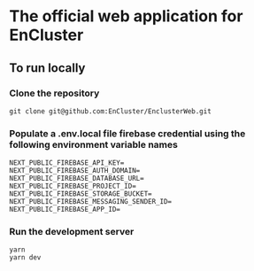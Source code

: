 # The official web application for EnCluster

## To run locally

### Clone the repository
```
git clone git@github.com:EnCluster/EnclusterWeb.git
```
### Populate a .env.local file firebase credential using the following environment variable names
```
NEXT_PUBLIC_FIREBASE_API_KEY=
NEXT_PUBLIC_FIREBASE_AUTH_DOMAIN=
NEXT_PUBLIC_FIREBASE_DATABASE_URL=
NEXT_PUBLIC_FIREBASE_PROJECT_ID=
NEXT_PUBLIC_FIREBASE_STORAGE_BUCKET=
NEXT_PUBLIC_FIREBASE_MESSAGING_SENDER_ID=
NEXT_PUBLIC_FIREBASE_APP_ID=
```

### Run the development server
```
yarn
yarn dev
```
